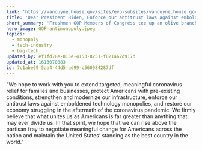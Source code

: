 ```yaml
---
link: 'https://vanduyne.house.gov/sites/evo-subsites/vanduyne.house.gov/files/evo-media-document/01%2020%20GOP%20Freshmen%20Letter%20to%20Biden.pdf'
title: 'Dear President Biden, Enforce our antitrust laws against emboldened technology monopolies'
short_summary: 'Freshmen GOP Members of Congress tee up an olive branch to President Biden, citing Big Tech antitrust enforcement as an issue they support'
hero_image: GOP-antimonopoly.jpeg
topics:
  - monopoly
  - tech-industry
  - big-tech
updated_by: ef1fd78e-815e-4153-8251-f021a62d917d
updated_at: 1613070883
id: 7c1abe69-5aa4-44d5-ad99-c560984287df
---
```

"We hope to work with you to extend targeted, meaningful coronavirus relief for families and
businesses, protect Americans with pre-existing conditions, strengthen and modernize our
infrastructure, enforce our antitrust laws against emboldened technology monopolies, and restore
our economy struggling in the aftermath of the coronavirus pandemic.
We firmly believe that what unites us as Americans is far greater than anything that may ever
divide us. In that spirit, we hope that we can rise above the partisan fray to negotiate meaningful
change for Americans across the nation and maintain the United States’ standing as the best
country in the world."